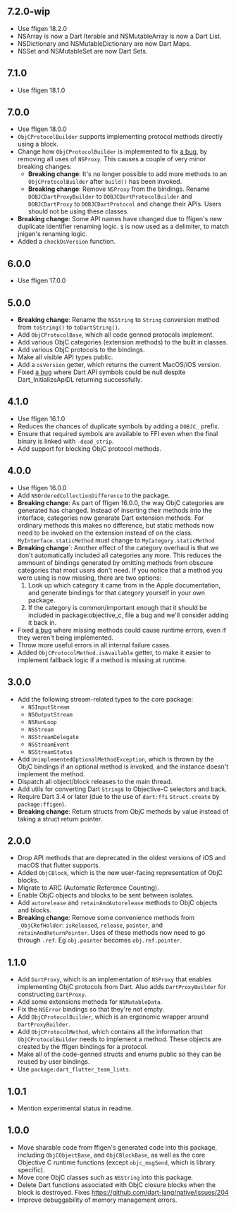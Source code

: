 ## 7.2.0-wip

- Use ffigen 18.2.0
- NSArray is now a Dart Iterable and NSMutableArray is now a Dart List.
- NSDictionary and NSMutableDictionary are now Dart Maps.
- NSSet and NSMutableSet are now Dart Sets.

## 7.1.0

- Use ffigen 18.1.0

## 7.0.0

- Use ffigen 18.0.0
- `ObjCProtocolBuilder` supports implementing protocol methods directly using a
  block.
- Change how `ObjCProtocolBuilder` is implemented to fix
  [a bug](https://github.com/dart-lang/http/issues/1702), by removing all uses
  of `NSProxy`. This causes a couple of very minor breaking changes:
  - __Breaking change__: It's no longer possible to add more methods to an
    `ObjCProtocolBuilder` after `build()` has been invoked.
  - __Breaking change__: Remove `NSProxy` from the bindings. Rename
    `DOBJCDartProxyBuilder` to `DOBJCDartProtocolBuilder` and `DOBJCDartProxy`
    to `DOBJCDartProtocol` and change their APIs. Users should not be using
    these classes.
- __Breaking change__: Some API names have changed due to ffigen's new duplicate
  identifier renaming logic. `$` is now used as a delimiter, to match jnigen's
  renaming logic.
- Added a `checkOsVersion` function.

## 6.0.0

- Use ffigen 17.0.0

## 5.0.0

- __Breaking change__: Rename the `NSString` to `String` conversion method from
  `toString()` to `toDartString()`.
- Add `ObjCProtocolBase`, which all code genned protocols implement.
- Add various ObjC categories (extension methods) to the built in classes.
- Add various ObjC protocols to the bindings.
- Make all visible API types public.
- Add a `osVersion` getter, which returns the current MacOS/iOS version.
- Fixed [a bug](https://github.com/dart-lang/native/issues/1978) where Dart API
  symbols could be null despite Dart_InitializeApiDL returning successfully.

## 4.1.0

- Use ffigen 16.1.0
- Reduces the chances of duplicate symbols by adding a `DOBJC_` prefix.
- Ensure that required symbols are available to FFI even when the final binary
  is linked with `-dead_strip`.
- Add support for blocking ObjC protocol methods.

## 4.0.0

- Use ffigen 16.0.0
- Add `NSOrderedCollectionDifference` to the package.
- __Breaking change__: As part of ffigen 16.0.0, the way ObjC categories are
  generated has changed. Instead of inserting their methods into the interface,
  categories now generate Dart extension methods. For ordinary methods this
  makes no difference, but static methods now need to be invoked on the
  extension instead of on the class. `MyInterface.staticMethod` must change to
  `MyCategory.staticMethod`
- __Breaking change__`: Another effect of the category overhaul is that we don't
  automatically included all categories any more. This reduces the ammount of
  bindings generated by omitting methods from obscure categories that most users
  don't need. If you notice that a method you were using is now missing, there
  are two options:
    1. Look up which category it came from in the Apple documentation, and
       generate bindings for that category yourself in your own package.
    2. If the category is common/important enough that it should be included
       in package:objective_c, file a bug and we'll consider adding it back in.
- Fixed [a bug](https://github.com/dart-lang/native/issues/1702) where missing
  methods could cause runtime errors, even if they weren't being implemented.
- Throw more useful errors in all internal failure cases.
- Added `ObjCProtocolMethod.isAvailable` getter, to make it easier to implement
  fallback logic if a method is missing at runtime.

## 3.0.0

- Add the following stream-related types to the core package:
  - `NSInputStream`
  - `NSOutputStream`
  - `NSRunLoop`
  - `NSStream`
  - `NSStreamDelegate`
  - `NSStreamEvent`
  - `NSStreamStatus`
- Add `UnimplementedOptionalMethodException`, which is thrown by the ObjC
  bindings if an optional method is invoked, and the instance doesn't implement
  the method.
- Dispatch all object/block releases to the main thread.
- Add utils for converting Dart `String`s to Objective-C selectors and back.
- Require Dart 3.4 or later (due to the use of `dart:ffi`
  `Struct.create` by `package:ffigen`).
- __Breaking change__: Return structs from ObjC methods by value instead of
  taking a struct return pointer.

## 2.0.0

- Drop API methods that are deprecated in the oldest versions of iOS and macOS
  that flutter supports.
- Added `ObjCBlock`, which is the new user-facing representation of ObjC blocks.
- Migrate to ARC (Automatic Reference Counting).
- Enable ObjC objects and blocks to be sent between isolates.
- Add `autorelease` and `retainAndAutorelease` methods to ObjC objects and
  blocks.
- __Breaking change__: Remove some convenience methods from `_ObjCRefHolder`:
  `isReleased`, `release`, `pointer`, and `retainAndReturnPointer`. Uses of
  these methods now need to go through `.ref`. Eg `obj.pointer` becomes
  `obj.ref.pointer`.

## 1.1.0

- Add `DartProxy`, which is an implementation of `NSProxy` that enables
  implementing ObjC protocols from Dart. Also adds `DartProxyBuilder` for
  constructing `DartProxy`.
- Add some extensions methods for `NSMutableData`.
- Fix the `NSError` bindings so that they're not empty.
- Add `ObjCProtocolBuilder`, which is an ergonomic wrapper around
  `DartProxyBuilder`.
- Add `ObjCProtocolMethod`, which contains all the information that
  `ObjCProtocolBuilder` needs to implement a method. These objects are created
  by the ffigen bindings for a protocol.
- Make all of the code-genned structs and enums public so they can be reused by
  user bindings.
- Use `package:dart_flutter_team_lints`.

## 1.0.1

- Mention experimental status in readme.

## 1.0.0

- Move sharable code from ffigen's generated code into this package, including
  `ObjCObjectBase`, and `ObjCBlockBase`, as well as the core Objective C runtime
  functions (except `objc_msgSend`, which is library specific).
- Move core ObjC classes such as `NSString` into this package.
- Delete Dart functions associated with ObjC closure blocks when the block is
  destroyed. Fixes https://github.com/dart-lang/native/issues/204
- Improve debuggability of memory management errors.
